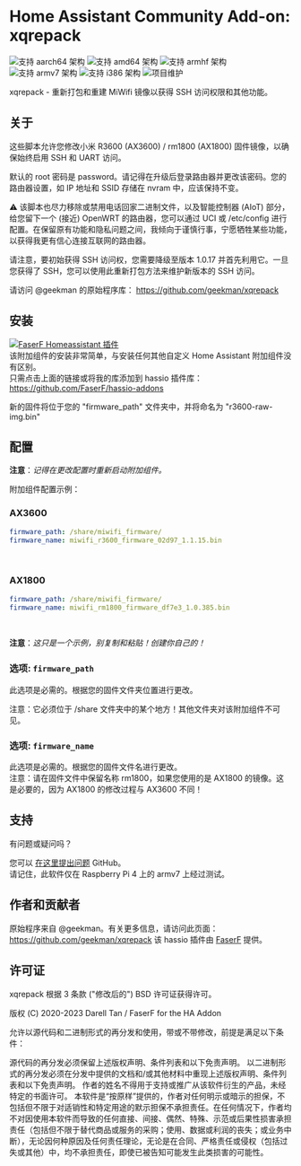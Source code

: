 # Home Assistant Community Add-on: xqrepack
![支持 aarch64 架构][aarch64-shield] ![支持 amd64 架构][amd64-shield] ![支持 armhf 架构][armhf-shield] ![支持 armv7 架构][armv7-shield] ![支持 i386 架构][i386-shield]
![项目维护][maintenance-shield]

xqrepack - 重新打包和重建 MiWifi 镜像以获得 SSH 访问权限和其他功能。

## 关于

这些脚本允许您修改小米 R3600 (AX3600) / rm1800 (AX1800) 固件镜像，以确保始终启用 SSH 和 UART 访问。

默认的 root 密码是 password。请记得在升级后登录路由器并更改该密码。您的路由器设置，如 IP 地址和 SSID 存储在 nvram 中，应该保持不变。

⚠ 该脚本也尽力移除或禁用电话回家二进制文件，以及智能控制器 (AIoT) 部分，给您留下一个 (接近) OpenWRT 的路由器，您可以通过 UCI 或 /etc/config 进行配置。在保留原有功能和隐私问题之间，我倾向于谨慎行事，宁愿牺牲某些功能，以获得我更有信心连接互联网的路由器。

请注意，要初始获得 SSH 访问权，您需要降级至版本 1.0.17 并首先利用它。一旦您获得了 SSH，您可以使用此重新打包方法来维护新版本的 SSH 访问。<br />

请访问 @geekman 的原始程序库： <https://github.com/geekman/xqrepack>

## 安装

[![FaserF Homeassistant 插件](https://my.home-assistant.io/badges/supervisor_add_addon_repository.svg)](https://my.home-assistant.io/redirect/supervisor_add_addon_repository/?repository_url=https%3A%2F%2Fgithub.com%2FFaserF%2Fhassio-addons)
<br />
该附加组件的安装非常简单，与安装任何其他自定义 Home Assistant 附加组件没有区别。<br />
只需点击上面的链接或将我的库添加到 hassio 插件库： <https://github.com/FaserF/hassio-addons>

新的固件将位于您的 "firmware_path" 文件夹中，并将命名为 "r3600-raw-img.bin"

## 配置

**注意**：_记得在更改配置时重新启动附加组件。_

附加组件配置示例：

### AX3600

```yaml
firmware_path: /share/miwifi_firmware/
firmware_name: miwifi_r3600_firmware_02d97_1.1.15.bin
```
<br />

### AX1800

```yaml
firmware_path: /share/miwifi_firmware/
firmware_name: miwifi_rm1800_firmware_df7e3_1.0.385.bin
```
<br />

**注意**：_这只是一个示例，别复制和粘贴！创建你自己的！_

### 选项: `firmware_path`

此选项是必需的。根据您的固件文件夹位置进行更改。<br />

注意：它必须位于 /share 文件夹中的某个地方！其他文件夹对该附加组件不可见。

### 选项: `firmware_name`

此选项是必需的。根据您的固件文件名进行更改。<br />
注意：请在固件文件中保留名称 rm1800，如果您使用的是 AX1800 的镜像。这是必要的，因为 AX1800 的修改过程与 AX3600 不同！

## 支持

有问题或疑问吗？

您可以 [在这里提出问题][issue] GitHub。<br />
请记住，此软件仅在 Raspberry Pi 4 上的 armv7 上经过测试。

## 作者和贡献者

原始程序来自 @geekman。有关更多信息，请访问此页面： <https://github.com/geekman/xqrepack>
该 hassio 插件由 [FaserF] 提供。

## 许可证

xqrepack 根据 3 条款 ("修改后的") BSD 许可证获得许可。

版权 (C) 2020-2023 Darell Tan / FaserF for the HA Addon

允许以源代码和二进制形式的再分发和使用，带或不带修改，前提是满足以下条件：

源代码的再分发必须保留上述版权声明、条件列表和以下免责声明。
以二进制形式的再分发必须在分发中提供的文档和/或其他材料中重现上述版权声明、条件列表和以下免责声明。
作者的姓名不得用于支持或推广从该软件衍生的产品，未经特定的书面许可。
本软件是“按原样”提供的，作者对任何明示或暗示的担保，不包括但不限于对适销性和特定用途的默示担保不承担责任。在任何情况下，作者均不对因使用本软件而导致的任何直接、间接、偶然、特殊、示范或后果性损害承担责任（包括但不限于替代商品或服务的采购；使用、数据或利润的丧失；或业务中断），无论因何种原因及任何责任理论，无论是在合同、严格责任或侵权（包括过失或其他）中，均不承担责任，即使已被告知可能发生此类损害的可能性。

[maintenance-shield]: https://img.shields.io/maintenance/yes/2023.svg
[aarch64-shield]: https://img.shields.io/badge/aarch64-yes-green.svg
[amd64-shield]: https://img.shields.io/badge/amd64-yes-green.svg
[armhf-shield]: https://img.shields.io/badge/armhf-yes-green.svg
[armv7-shield]: https://img.shields.io/badge/armv7-yes-green.svg
[i386-shield]: https://img.shields.io/badge/i386-yes-green.svg
[FaserF]: https://github.com/FaserF/
[issue]: https://github.com/FaserF/hassio-addons/issues